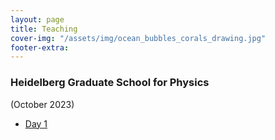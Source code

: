 ```yaml
---
layout: page
title: Teaching
cover-img: "/assets/img/ocean_bubbles_corals_drawing.jpg"
footer-extra: 
---
```

### Heidelberg Graduate School for Physics 
(October 2023)

- [Day 1](/assets/files/Graddays_HD_Paleoclimate_Blaser_Monday.pdf)

